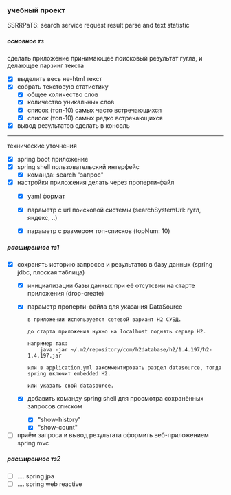 ### учебный проект
SSRRPaTS: search service request result parse and text statistic 

##### основное тз

сделать приложение принимающее поисковый результат гугла, и делающее парзинг текста 
- [x] выделить весь не-html текст
- [x] собрать текстовую статистику
  - [x] общее количество слов
  - [x] количество уникальных слов
  - [x] список (топ-10) самых часто встречающихся
  - [x] список (топ-10) самых редко встречающихся
- [x] вывод результатов сделать в консоль 
---
технические уточнения
- [x] spring boot приложение
- [x] spring shell пользовательский интерфейс
  - [x] команда: search "запрос"
- [x] настройки приложения делать через проперти-файл
  - [x] yaml формат
  - [x] параметр с url поисковой системы (searchSystemUrl: гугл, яндекс, ..)
  - [x] параметр с размером топ-списков (topNum: 10)

  
##### расширенное тз1
- [x] сохранять историю запросов и результатов в базу данных (spring jdbc, плоская таблица)
  - [x] инициализации базы данных при её отсутсвии на старте приложения (drop-create)
  - [x] параметр проперти-файла для указания DataSource
  
        в приложении используется сетевой вариант H2 СУБД.
        
        до старта приложения нужно на localhost поднять сервер H2.
        
        например так: 
            java -jar ~/.m2/repository/com/h2database/h2/1.4.197/h2-1.4.197.jar
            
        или в application.yml закомментировать раздел datasource, тогда spring включит embedded H2.
        
        или указать свой datasource.             
        
  - [x] добавить команду spring shell для просмотра сохранённых запросов списком
    - [x] "show-history" 
    - [x] "show-count" 
- [ ] приём запроса и вывод результата оформить веб-приложением spring mvc
 
##### расширенное тз2
- [ ] .... spring jpa
- [ ] .... spring web reactive